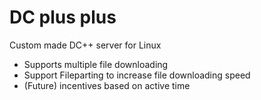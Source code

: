 # DC plus plus
Custom made DC++ server for Linux

- Supports multiple file downloading
- Support Fileparting to increase file downloading speed
- (Future) incentives based on active time
